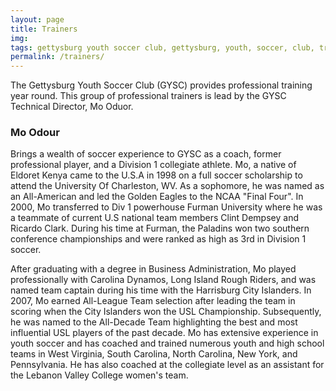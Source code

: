 ```yaml
---
layout: page
title: Trainers
img: 
tags: gettysburg youth soccer club, gettysburg, youth, soccer, club, trainers
permalink: /trainers/
---
```

The Gettysburg Youth Soccer Club (GYSC) provides professional training year round. This group of professional trainers is lead by the GYSC Technical Director, Mo Oduor.

### Mo Odour

Brings a wealth of soccer experience to GYSC as a coach, former professional player, and a Division 1 collegiate athlete. Mo, a native of Eldoret Kenya came to the U.S.A in 1998 on a full soccer scholarship to attend the University Of Charleston, WV. As a sophomore, he was named as an All-American and led the Golden Eagles to the NCAA "Final Four". In 2000, Mo transferred to Div 1 powerhouse Furman University where he was a teammate of current U.S national team members Clint Dempsey and Ricardo Clark. During his time at Furman, the Paladins won two southern conference championships and were ranked as high as 3rd in Division 1 soccer.

After graduating with a degree in Business Administration, Mo played professionally with Carolina Dynamos, Long Island Rough Riders, and was named team captain during his time with the Harrisburg City Islanders. In 2007, Mo earned All-League Team selection after leading the team in scoring when the City Islanders won the USL Championship. Subsequently, he was named to the All-Decade Team highlighting the best and most influential USL players of the past decade. Mo has extensive experience in youth soccer and has coached and trained numerous youth and high school teams in West Virginia, South Carolina, North Carolina, New York, and Pennsylvania. He has also coached at the collegiate level as an assistant for the Lebanon Valley College women's team.